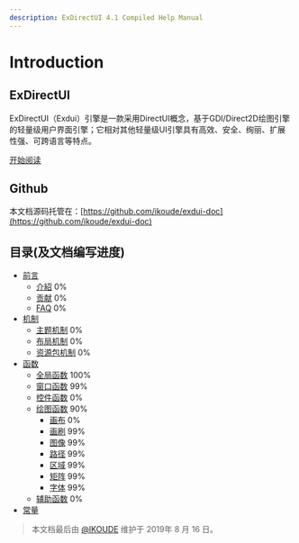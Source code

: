 ```yaml
---
description: ExDirectUI 4.1 Compiled Help Manual
---
```


# Introduction

## ExDirectUI

ExDirectUI（Exdui）引擎是一款采用DirectUI概念，基于GDI/Direct2D绘图引擎的轻量级用户界面引擎；它相对其他轻量级UI引擎具有高效、安全、绚丽、扩展性强、可跨语言等特点。

[开始阅读](https://docs.exdui.org)

## Github

本文档源码托管在：[https://github.com/ikoude/exdui-doc](https://github.com/ikoude/exdui-doc)

## 目录\(及文档编写进度\)

* [前言](preface/README.md)
  * [介紹](preface/introduction.md) 0% 
  * [贡献](preface/contributing.md) 0% 
  * [FAQ](preface/faq.md) 0% 
* [机制](mechanism/README.md)
  * [主题机制](mechanism/theme/) 0%
  * [布局机制](mechanism/layout/) 0%
  * [资源包机制](mechanism/res/) 0%
* [函数](function/README.md)
  * [全局函数](function/globa/) 100%
  * [窗口函数](function/window/) 99%
  * [控件函数](function/component/) 0%
  * [绘图函数](function/draw/) 90%
    * [画布](function/draw/canvas/) 0%
    * [画刷](function/draw/brush/) 99%
    * [图像](function/draw/img/) 99%
    * [路径](function/draw/path/) 99%
    * [区域](function/draw/rgn/) 99%
    * [矩阵](function/draw/matrix/) 99%
    * [字体](function/draw/font/) 99%
  * [辅助函数](function/helper/) 0%
* [常量](const/README.md)

> 本文档最后由 [@IKOUDE](https://github.com/ikoude) 维护于 2019年 8 月 16 日。